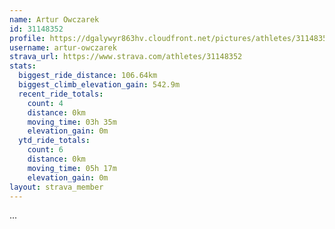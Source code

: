 ```yaml
---
name: Artur Owczarek
id: 31148352
profile: https://dgalywyr863hv.cloudfront.net/pictures/athletes/31148352/15906846/1/large.jpg
username: artur-owczarek
strava_url: https://www.strava.com/athletes/31148352
stats:
  biggest_ride_distance: 106.64km
  biggest_climb_elevation_gain: 542.9m
  recent_ride_totals:
    count: 4
    distance: 0km
    moving_time: 03h 35m
    elevation_gain: 0m
  ytd_ride_totals:
    count: 6
    distance: 0km
    moving_time: 05h 17m
    elevation_gain: 0m
layout: strava_member
--- 
```

...
